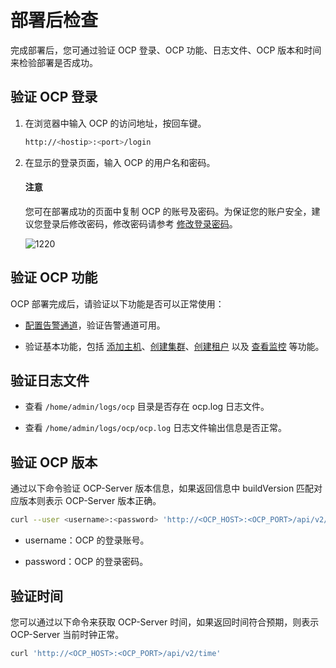# 部署后检查

完成部署后，您可通过验证 OCP 登录、OCP 功能、日志文件、OCP 版本和时间来检验部署是否成功。

## 验证 OCP 登录

1. 在浏览器中输入 OCP 的访问地址，按回车键。

   ```bash
   http://<hostip>:<port>/login
   ```

2. 在显示的登录页面，输入 OCP 的用户名和密码。

    <main id="notice" type='notice'>
    <h4>注意</h4>
    <p>您可在部署成功的页面中复制 OCP 的账号及密码。为保证您的账户安全，建议您登录后修改密码，修改密码请参考 <a href="../../1600.system-management-features/600.management-user-center/200.change-the-logon-password.md">修改登录密码</a>。</p>
    </main>

   ![1220](https://obbusiness-private.oss-cn-shanghai.aliyuncs.com/doc/img/ocp/421-ce/%E7%99%BB%E5%BD%95ocp.png)

## 验证 OCP 功能

OCP 部署完成后，请验证以下功能是否可以正常使用：

* [配置告警通道](../../900.monitoring-and-alerts-functions/200.alert-management/500.manage-alert-channels/100.create-an-alert-channel.md)，验证告警通道可用。

* 验证基本功能，包括 [添加主机](../../500.quickstart/400.quickstart-add-a-host.md)、[创建集群](../../500.quickstart/500.quickstart-create-a-cluster.md)、[创建租户](../../500.quickstart/600.quickstart-create-a-tenant.md) 以及 [查看监控](../../880.manage-performance-monitoring/100.performance-monitoring-overview/100.ocp-monitoring-overview.md) 等功能。

## 验证日志文件

* 查看 `/home/admin/logs/ocp` 目录是否存在 ocp.log 日志文件。

* 查看 `/home/admin/logs/ocp/ocp.log` 日志文件输出信息是否正常。

## 验证 OCP 版本

通过以下命令验证 OCP-Server 版本信息，如果返回信息中 buildVersion 匹配对应版本则表示 OCP-Server 版本正确。

```bash
curl --user <username>:<password> 'http://<OCP_HOST>:<OCP_PORT>/api/v2/info'
```

* username：OCP 的登录账号。

* password：OCP 的登录密码。

## 验证时间

您可以通过以下命令来获取 OCP-Server 时间，如果返回时间符合预期，则表示 OCP-Server 当前时钟正常。

```bash
curl 'http://<OCP_HOST>:<OCP_PORT>/api/v2/time'
```
